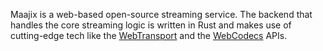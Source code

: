 Maajix is a web-based open-source streaming service. The backend that handles the core streaming logic is written in Rust and makes use of cutting-edge tech like the [WebTransport](https://developer.mozilla.org/en-US/docs/Web/API/WebTransport) and the [WebCodecs](https://developer.mozilla.org/en-US/docs/Web/API/WebCodecs_API) APIs.